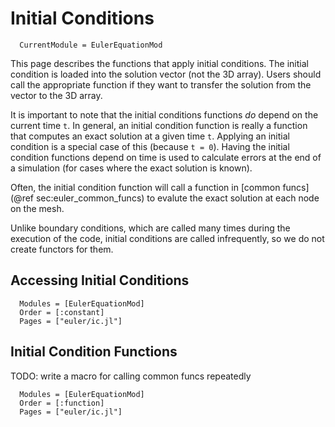 # Initial Conditions

```@meta
  CurrentModule = EulerEquationMod
```

This page describes the functions that apply initial conditions.
The initial condition is loaded into the solution vector (not the 3D array).
Users should call the appropriate function if they want to transfer the
solution from the vector to the 3D array.

It is important to note that the initial conditions functions *do* depend
on the current time `t`.  In general, an initial condition function is
really a function that computes an exact solution at a given time `t`.
Applying an initial condition is a special case of this (because `t = 0`).
Having the initial condition functions depend on time is used to calculate
errors at the end of a simulation (for cases where the exact solution is
known).

Often, the initial condition function will call a function in
[common funcs](@ref sec:euler_common_funcs) to evalute the exact solution
at each node on the mesh.

Unlike boundary conditions, which are called many times during the execution
of the code, initial conditions are called infrequently, so we do not
create functors for them.

## Accessing Initial Conditions

```@autodocs
  Modules = [EulerEquationMod]
  Order = [:constant]
  Pages = ["euler/ic.jl"]
```

## Initial Condition Functions

TODO: write  a macro for calling common funcs repeatedly

```@autodocs
  Modules = [EulerEquationMod]
  Order = [:function]
  Pages = ["euler/ic.jl"]
```


